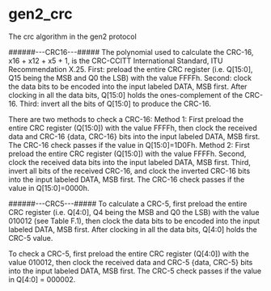# gen2_crc
The crc algorithm in the gen2 protocol

######---CRC16---#####
The polynomial used to calculate the CRC-16, x16 + x12 + x5 + 1, is the CRC-CCITT International Standard, ITU Recommendation X.25.
First:
  preload the entire CRC register (i.e. Q[15:0], Q15 being the MSB and Q0 the LSB) with the value FFFFh. 
Second:
  clock the data bits to be encoded into the input labeled DATA, MSB first. After clocking in all the data bits, Q[15:0] holds the ones-complement of the CRC-16. 
Third:
  invert all the bits of Q[15:0] to produce the CRC-16.
  
There are two methods to check a CRC-16:
Method 1: 
  First preload the entire CRC register (Q[15:0]) with the value FFFFh, then clock the received data and CRC-16 {data, CRC-16} bits into the input labeled DATA, MSB first. The CRC-16 check passes if the value in Q[15:0]=1D0Fh.
Method 2:
  First preload the entire CRC register (Q[15:0]) with the value FFFFh. Second, clock the received data bits into the input labeled DATA, MSB first. Third, invert all bits of the received CRC-16, and clock the inverted CRC-16 bits into the input labeled DATA, MSB first. The CRC-16 check passes if the value in Q[15:0]=0000h.
  
######---CRC5---#####
To calculate a CRC-5, first preload the entire CRC register (i.e. Q[4:0], Q4 being the MSB and Q0 the LSB) with the value 010012 (see Table F.1), then clock the data bits to be encoded into the input labeled DATA, MSB first. After clocking in all the data bits, Q[4:0] holds the CRC-5 value.

To check a CRC-5, first preload the entire CRC register (Q[4:0]) with the value 010012, then clock the received data and CRC-5 {data, CRC-5} bits into the input labeled DATA, MSB first. The CRC-5 check passes if the value in Q[4:0] = 000002.
